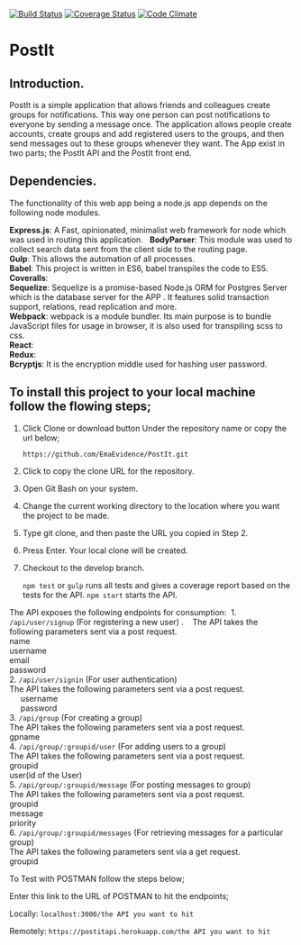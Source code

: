 [![Build Status](https://travis-ci.org/EmaEvidence/PostIt.svg?branch=Refactor-Model)](https://travis-ci.org/EmaEvidence/PostIt)
[![Coverage Status](https://coveralls.io/repos/github/EmaEvidence/PostIt/badge.svg?branch=Refactor-Model)](https://coveralls.io/github/EmaEvidence/PostIt?branch=Refactor-Model)
[![Code Climate](https://codeclimate.com/github/EmaEvidence/PostIt/badges/gpa.svg)](https://codeclimate.com/github/EmaEvidence/PostIt)
# PostIt
## Introduction.
PostIt is a simple application that allows friends and colleagues create groups for notifications. This way one person can post notifications to everyone by sending a message once. The application allows people create accounts, create groups and add registered users to the groups, and then send messages out to these groups whenever they want. The App exist in two parts; the PostIt API and the PostIt front end.

## Dependencies.

The functionality of this web app being a node.js app depends on the following node modules.

**Express.js**: A Fast, opinionated, minimalist web framework for node which was used in routing this application.  
**BodyParser**: This module was used to collect search data sent from the client side to the routing page.   
**Gulp**: This allows the automation of all processes.  
**Babel**: This project is written in ES6, babel transpiles the code to ES5.  
**Coveralls**:  
**Sequelize**: Sequelize is a promise-based Node.js ORM for Postgres Server which is the database server for the APP . It features solid transaction support, relations, read replication and more.  
**Webpack**: webpack is a module bundler. Its main purpose is to bundle JavaScript files for usage in browser, it is also used for transpiling scss to css.  
**React**:  
**Redux**:  
**Bcryptjs**: It is the encryption middle used for hashing user password.


## To install this project to your local machine follow the flowing steps;

1. Click Clone or download button Under the repository name or copy the url below;

      ```https://github.com/EmaEvidence/PostIt.git```

2. Click to copy the clone URL for the repository.

3. Open Git Bash on your system.

4. Change the current working directory to the location where you want the project to be made.

5. Type git clone, and then paste the URL you copied in Step 2.

6. Press Enter. Your local clone will be created.

7. Checkout to the develop branch.

     ```npm test``` or ```gulp``` runs all tests and gives a coverage report based on the tests for the API. 
     ```npm start``` starts the API.  

The API exposes the following endpoints for consumption:
  1. ```/api/user/signup``` (For registering a new user) . 
    The API takes the following parameters sent via a post request.  
      name  
      username  
      email  
      password  
  2. ```/api/user/signin``` (For user authentication)  
    The API takes the following parameters sent via a post request.  
      username  
      password  
  3. ```/api/group``` (For creating a group)  
    The API takes the following parameters sent via a post request.  
      gpname  
  4. ```/api/group/:groupid/user``` (For adding users to a group)  
    The API takes the following parameters sent via a post request.  
      groupid  
      user(id of the User)  
  5. ```/api/group/:groupid/message``` (For posting messages to  group)  
    The API takes the following parameters sent via a post request.  
      groupid  
      message  
      priority  
  6. ```/api/group/:groupid/messages``` (For retrieving messages for a particular group)  
    The API takes the following parameters sent via a get request.  
      groupid  

To Test with POSTMAN follow the steps below;

Enter this link to the URL of POSTMAN to hit the endpoints;

Locally: ```localhost:3000/the API you want to hit```

Remotely: ```https://postitapi.herokuapp.com/the API you want to hit```
